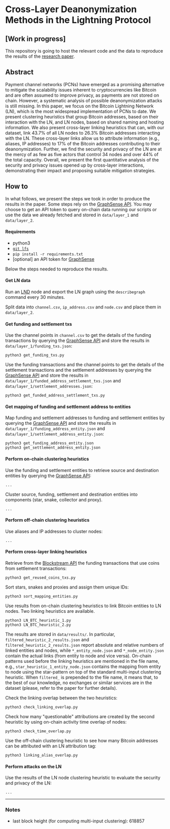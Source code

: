 # Cross-Layer Deanonymization Methods in the Lightning Protocol

## [Work in progress]
This repository is going to host the relevant code and the data to reproduce 
the results of the [research paper][arxiv].

## Abstract

Payment channel networks (PCNs) have emerged as a promising alternative to 
mitigate the scalability issues inherent to cryptocurrencies like Bitcoin and 
are often assumed to improve privacy, as payments are not stored on chain. 
However, a systematic analysis of possible deanonymization attacks is still 
missing. In this paper, we focus on the Bitcoin Lightning Network (LN), which 
is the most widespread implementation of PCNs to date. We present clustering 
heuristics that group Bitcoin addresses, based on their interaction with the 
LN, and LN nodes, based on shared naming and hosting information. We also 
present cross-layer linking heuristics that can, with our dataset, link 43.7% 
of all LN nodes to 26.3% Bitcoin addresses interacting with the LN. These 
cross-layer links allow us to attribute information (e.g., aliases, IP 
addresses) to 17% of the Bitcoin addresses contributing to their 
deanonymization. Further, we find the security and privacy of the LN are at the
mercy of as few as five actors that control 34 nodes and over 44% of the total
capacity. Overall, we present the first quantitative analysis of the security
and privacy issues opened up by cross-layer interactions, demonstrating 
their impact and proposing suitable mitigation strategies. 


## How to

In what follows, we present the steps we took in order to produce the results
in the paper. Some steps rely on the [GraphSense API][GS API]. You may choose 
to get an API token to query on-chain data running our scripts or use the data 
we already fetched and stored in `data/layer_1` and `data/layer_2`.

#### Requirements

- python3
- [`git lfs`][git lfs]
- `pip install -r requirements.txt`
- [optional] an API token for [GraphSense][GS API]

Below the steps needed to reproduce the results.

#### Get LN data

Run an [LND][LND] node and export the LN graph using the `describegraph` 
command every 30 minutes.

Split data into `channel.csv`, `ip_address.csv` and `node.csv` and place them 
in `data/layer_2`.

#### Get funding and settlement txs

Use the channel points in `channel.csv` to get the details of the funding 
transactions by querying the [GraphSense API][GS API] and store the 
results in `data/layer_1/funding_txs.json`:

    python3 get_funding_txs.py

Use the funding transactions and the channel points to get the details of the
 settlement transactions and the settlement addresses by querying the 
 [GraphSense API][GS API] and store the results in 
 `data/layer_1/funded_address_settlement_txs.json` and 
 `data/layer_1/settlement_addresses.json`:

    python3 get_funded_address_settlement_txs.py

#### Get mapping of funding and settlement address to entities

Map funding and settlement addresses to funding and settlement entities by 
querying the [GraphSense API][GS API] and store the results in 
`data/layer_1/funding_address_entity.json` and 
`data/layer_1/settlement_address_entity.json`:

    python3 get_funding_address_entity.json
    python3 get_settlement_address_entity.json

#### Perform on-chain clustering heuristics

Use the funding and settlement entities to retrieve source and destination 
entities by querying the [GraphSense API][GS API]:

    ...

Cluster source, funding, settlement and destination entities into components 
(star, snake, collector and proxy).

    ...

#### Perform off-chain clustering heuristics

Use aliases and IP addresses to cluster nodes:

    ...

#### Perform cross-layer linking heuristics

Retrieve from the [Blockstream API][BS API] the funding transactions that use 
coins from settlement transactions:

    python3 get_reused_coins_txs.py

Sort stars, snakes and proxies and assign them unique IDs:

    python3 sort_mapping_entities.py
    
Use results from on-chain clustering heuristics to link Bitcoin entities to LN 
nodes. Two linking heuristics are available. 

    python3 LN_BTC_heuristic_1.py
    python3 LN_BTC_heuristic_2.py

The results are stored in `data/results/`. In particular, 
`filtered_heuristic_2_results.json` and `filtered_heuristic_2_results.json` 
report absolute and relative numbers of linked entities and nodes, while 
`*_entity_node.json` and `*_node_entity.json` contain the actual links (from 
entity to node and vice versa). On-chain patterns used before the linking 
heuristics are mentioned in the file name, e.g., 
`star_heuristic_1_entity_node.json` contains the mapping from entity to node 
using the star-pattern on top of the standard multi-input clustering heuristic.
When `filtered_` is prepended to the file name, it means that, to the best of 
our knowledge, no exchanges or similar services are in the dataset (please, 
refer to the paper for further details).

Check the linking overlap between the two heuristics:
    
    python3 check_linking_overlap.py
    
Check how many "questionable" attributions are created by the second 
heuristic by using on-chain activity time overlap of nodes:
    
    python3 check_time_overlap.py

Use the off-chain clustering heuristic to see how many Bitcoin addresses can be
attributed with an LN attribution tag:
    
    python3 linking_alias_overlap.py


#### Perform attacks on the LN

Use the results of the LN node clustering heuristic to evaluate the security 
and privacy of the LN:

    ...
    
---

### Notes
- last block height (for computing multi-input clustering): 618857


[arxiv]: https://arxiv.org/abs/2007.00764
[git lfs]: https://git-lfs.github.com/
[LND]: https://github.com/lightningnetwork/lnd
[GS API]: https://api.graphsense.info/
[BS API]: https://github.com/Blockstream/esplora/blob/master/API.md